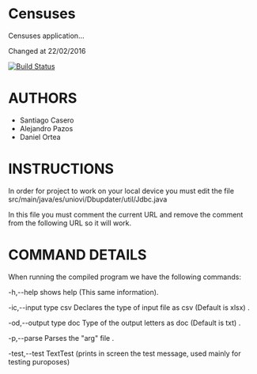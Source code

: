 Censuses
=========

Censuses application...

Changed at 22/02/2016

[![Build Status](https://travis-ci.org/Arquisoft/censusesI2.svg?branch=master)](https://travis-ci.org/Arquisoft/censusesI2)

AUTHORS
=======

* Santiago Casero
* Alejandro Pazos
* Daniel Ortea

INSTRUCTIONS
============

In order for project to work on your local device you must edit the file src/main/java/es/uniovi/Dbupdater/util/Jdbc.java

In this file you must comment the current URL and remove the comment from the following URL so it will work.

COMMAND DETAILS
===============

When running the compiled program we have the following commands:

 -h,--help               shows help (This same information).
 
 -ic,--input type csv    Declares the type of input file as csv (Default is xlsx) .
 
 -od,--output type doc   Type of the output letters as doc (Default is txt) .
 
 -p,--parse <arg>        Parses the "arg" file .
 
 -test,--test <arg>      TextTest (prints in screen the test message, used mainly for testing puroposes)
 
 
